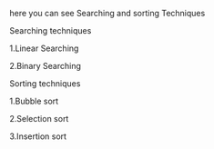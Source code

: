 here you can see Searching and sorting Techniques

Searching techniques

1.Linear Searching

2.Binary Searching

Sorting techniques

1.Bubble sort

2.Selection sort

3.Insertion sort

